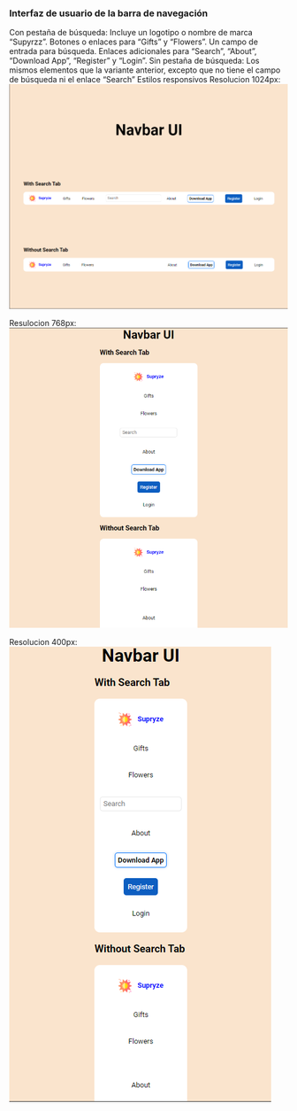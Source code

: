 ### Interfaz de usuario de la barra de navegación
  
Con pestaña de búsqueda:
Incluye un logotipo o nombre de marca “Supyrzz”.
Botones o enlaces para “Gifts” y “Flowers”.
Un campo de entrada para búsqueda.
Enlaces adicionales para “Search”, “About”, “Download App”, “Register” y “Login”.
Sin pestaña de búsqueda:
Los mismos elementos que la variante anterior, excepto que no tiene el campo de búsqueda ni el enlace “Search”
Estilos responsivos
Resolucion 1024px:
<img src="img/Captura-1.png">
  
Resulocion 768px:
<img src="img/Captura-2.png">
  
Resolucion 400px: <br>
<img src="img/Captura-3.png"> 
